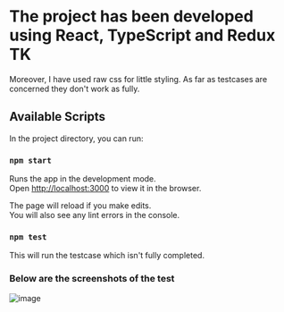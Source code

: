 # The project has been developed using React, TypeScript and Redux TK

Moreover, I have used raw css for little styling. As far as testcases are concerned they don't work as fully.

## Available Scripts

In the project directory, you can run:

### `npm start`

Runs the app in the development mode.\
Open [http://localhost:3000](http://localhost:3000) to view it in the browser.

The page will reload if you make edits.\
You will also see any lint errors in the console.

### `npm test`

This will run the testcase which isn't fully completed.


### Below are the screenshots of the test 

![image](https://github.com/shamoon1997/LetsRemotifyTest/assets/49757455/aa351356-b7be-4273-8bd6-6918cf079578)

